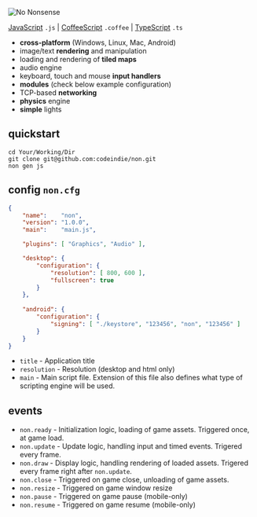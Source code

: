 ![No Nonsense](https://raw.githubusercontent.com/codeindie/non/master/.non/gen/res/loading.png)

[JavaScript](http://www.ecmascript.org/) `.js` | [CoffeeScript](http://coffeescript.org/) `.coffee` | [TypeScript](http://typescriptlang.org/) `.ts`

* **cross-platform** (Windows, Linux, Mac, Android)
* image/text **rendering** and manipulation
* loading and rendering of **tiled maps**
* audio engine
* keyboard, touch and mouse **input handlers**
* **modules** (check below example configuration)
* TCP-based **networking**
* **physics** engine
* **simple** lights

## quickstart

```batch
cd Your/Working/Dir
git clone git@github.com:codeindie/non.git
non gen js
```

## config `non.cfg`

```json
{
    "name":    "non",
    "version": "1.0.0",
    "main":    "main.js",

    "plugins": [ "Graphics", "Audio" ],

    "desktop": {
        "configuration": {
            "resolution": [ 800, 600 ],
            "fullscreen": true
        }
    },
    
    "android": {
        "configuration": {
            "signing": [ "./keystore", "123456", "non", "123456" ]
        }
    }
}
```

* `title` - Application title
* `resolution` - Resolution (desktop and html only)
* `main` - Main script file. Extension of this file also defines what type of scripting engine will be used.

## events

* `non.ready` - Initialization logic, loading of game assets. Triggered once, at game load.
* `non.update` - Update logic, handling input and timed events. Trigered every frame.
* `non.draw` - Display logic, handling rendering of loaded assets. Trigered every frame right after `non.update`.
* `non.close` - Triggered on game close, unloading of game assets.
* `non.resize` - Triggered on game window resize
* `non.pause` - Triggered on game pause (mobile-only)
* `non.resume` - Triggered on game resume (mobile-only)